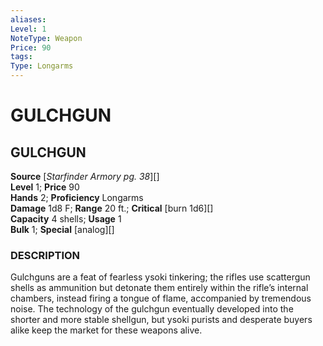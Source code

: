 ```yaml
---
aliases: 
Level: 1
NoteType: Weapon
Price: 90
tags: 
Type: Longarms
---
```

# GULCHGUN
##  GULCHGUN

**Source** [_Starfinder Armory pg. 38_][]  
**Level** 1; **Price** 90  
**Hands** 2; **Proficiency** Longarms  
**Damage** 1d8 F; **Range** 20 ft.; **Critical** [burn 1d6][]  
**Capacity** 4 shells; **Usage** 1  
**Bulk** 1; **Special** [analog][]

### DESCRIPTION

Gulchguns are a feat of fearless ysoki tinkering; the rifles use scattergun shells as ammunition but detonate them entirely within the rifle’s internal chambers, instead firing a tongue of flame, accompanied by tremendous noise. The technology of the gulchgun eventually developed into the shorter and more stable shellgun, but ysoki purists and desperate buyers alike keep the market for these weapons alive.
